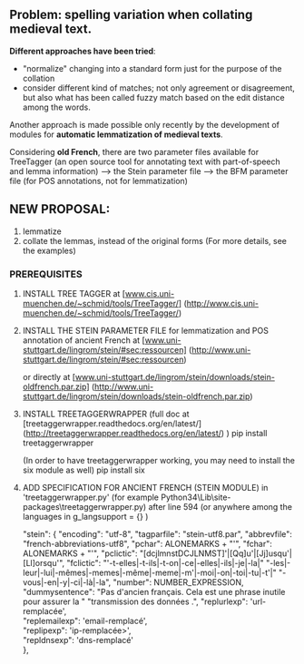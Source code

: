 Problem: spelling variation when collating medieval text.
---------------------------------------------------------

**Different approaches have been tried**:
- "normalize" changing into a standard form just for the purpose of the collation
- consider different kind of matches; not only agreement or disagreement, but also what has been called fuzzy match based on the edit distance among the words.

Another approach is made possible only recently by the development of modules for **automatic lemmatization of medieval texts**.

Considering **old French**, there are two parameter files available for TreeTagger (an open source tool for annotating text with part-of-speech and lemma information)
--> the Stein parameter file
--> the BFM parameter file (for POS annotations, not for lemmatization)

NEW PROPOSAL:
-------------
1. lemmatize
2. collate the lemmas, instead of the original forms
(For more details, see the examples)



### PREREQUISITES

1. INSTALL TREE TAGGER
	at [www.cis.uni-muenchen.de/~schmid/tools/TreeTagger/] (http://www.cis.uni-muenchen.de/~schmid/tools/TreeTagger/)


2. INSTALL THE STEIN PARAMETER FILE
	for lemmatization and POS annotation of ancient French at [www.uni-stuttgart.de/lingrom/stein/#sec:ressourcen] (http://www.uni-stuttgart.de/lingrom/stein/#sec:ressourcen) 
	
	or directly at [www.uni-stuttgart.de/lingrom/stein/downloads/stein-oldfrench.par.zip] (http://www.uni-stuttgart.de/lingrom/stein/downloads/stein-oldfrench.par.zip)


3. INSTALL TREETAGGERWRAPPER
	(full doc at [treetaggerwrapper.readthedocs.org/en/latest/] (http://treetaggerwrapper.readthedocs.org/en/latest/) )
	pip install treetaggerwrapper
	
	(In order to have treetaggerwrapper working, you may need to install the six module as well)
	pip install six


4. ADD SPECIFICATION FOR ANCIENT FRENCH (STEIN MODULE) 
	in 'treetaggerwrapper.py' (for example Python34\Lib\site-packages\treetaggerwrapper.py)
	after line 594 (or anywhere among the languages in g_langsupport = {}  )

    "stein": {
        "encoding": "utf-8",
        "tagparfile": "stein-utf8.par",
        "abbrevfile": "french-abbreviations-utf8",
        "pchar": ALONEMARKS + "'",
        "fchar": ALONEMARKS + "'",
        "pclictic": "[dcjlmnstDCJLNMST]'|[Qq]u'|[Jj]usqu'|[Ll]orsqu'",
        "fclictic": "'-t-elles|-t-ils|-t-on|-ce|-elles|-ils|-je|-la|"
					"-les|-leur|-lui|-mêmes|-memes|-même|-meme|-m'|-moi|-on|-toi|-tu|-t'|"
					"-vous|-en|-y|-ci|-là|-la",
		"number": NUMBER_EXPRESSION,
		"dummysentence": "Pas d'ancien français. Cela est une phrase inutile pour assurer la "
                         "transmission des données .",
		"replurlexp": 'url-remplacée',        
		"replemailexp": 'email-remplacé',        
		"replipexp": 'ip-remplacée>',        
		"repldnsexp": 'dns-remplacé'		
    },
